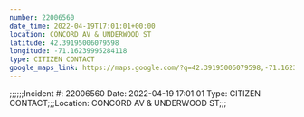 ```yaml
---
number: 22006560
date_time: 2022-04-19T17:01:01+00:00
location: CONCORD AV & UNDERWOOD ST
latitude: 42.39195006079598
longitude: -71.16239995284118
type: CITIZEN CONTACT
google_maps_link: https://maps.google.com/?q=42.39195006079598,-71.16239995284118
---
```


;;;;;;Incident #: 22006560  Date: 2022-04-19 17:01:01   Type: CITIZEN CONTACT;;;Location: CONCORD AV & UNDERWOOD ST;;;
